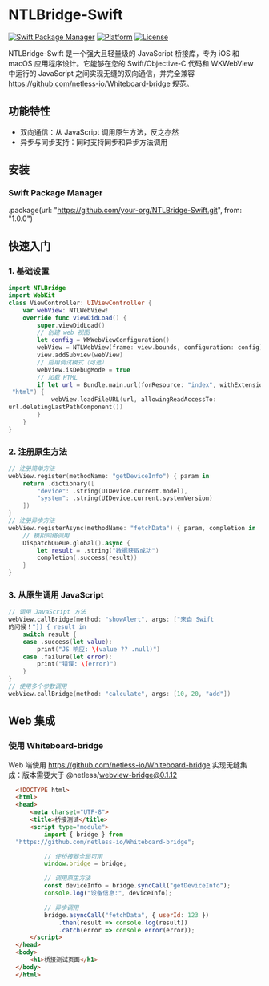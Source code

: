 # NTLBridge-Swift

[![Swift Package Manager](https://img.shields.io/badge/SPM-compatible-brightgreen.svg)](https://swift.org/package-manager/)
[![Platform](https://img.shields.io/badge/platform-iOS%2012%2B%20%7C%20macOS%2010.14%2B-blue.svg)](https://developer.apple.com/)
[![License](https://img.shields.io/badge/license-MIT-green.svg)](LICENSE)

NTLBridge-Swift 是一个强大且轻量级的 JavaScript 桥接库，专为 iOS 和 macOS
应用程序设计。它能够在您的 Swift/Objective-C 代码和 WKWebView 中运行的
JavaScript 之间实现无缝的双向通信，并完全兼容
https://github.com/netless-io/Whiteboard-bridge 规范。

## 功能特性

- 双向通信：从 JavaScript 调用原生方法，反之亦然
- 异步与同步支持：同时支持同步和异步方法调用

## 安装

### Swift Package Manager

.package(url: "https://github.com/your-org/NTLBridge-Swift.git", from: "1.0.0")

## 快速入门

### 1. 基础设置

```swift
import NTLBridge
import WebKit
class ViewController: UIViewController {
    var webView: NTLWebView!
    override func viewDidLoad() {
        super.viewDidLoad()
        // 创建 web 视图
        let config = WKWebViewConfiguration()
        webView = NTLWebView(frame: view.bounds, configuration: config)
        view.addSubview(webView)
        // 启用调试模式（可选）
        webView.isDebugMode = true
        // 加载 HTML
        if let url = Bundle.main.url(forResource: "index", withExtension:
 "html") {
            webView.loadFileURL(url, allowingReadAccessTo:
url.deletingLastPathComponent())
        }
    }
}
```

### 2. 注册原生方法

```swift
// 注册简单方法
webView.register(methodName: "getDeviceInfo") { param in
    return .dictionary([
        "device": .string(UIDevice.current.model),
        "system": .string(UIDevice.current.systemVersion)
    ])
}
// 注册异步方法
webView.registerAsync(methodName: "fetchData") { param, completion in
    // 模拟网络调用
    DispatchQueue.global().async {
        let result = .string("数据获取成功")
        completion(.success(result))
    }
}
```

### 3. 从原生调用 JavaScript

```swift
// 调用 JavaScript 方法
webView.callBridge(method: "showAlert", args: ["来自 Swift 
的问候！"]) { result in
    switch result {
    case .success(let value):
        print("JS 响应: \(value ?? .null)")
    case .failure(let error):
        print("错误: \(error)")
    }
}
// 使用多个参数调用
webView.callBridge(method: "calculate", args: [10, 20, "add"])
```

## Web 集成

### 使用 Whiteboard-bridge

Web 端使用 https://github.com/netless-io/Whiteboard-bridge 实现无缝集成：版本需要大于 @netless/webview-bridge@0.1.12

```html
  <!DOCTYPE html>
  <html>
  <head>
      <meta charset="UTF-8">
      <title>桥接测试</title>
      <script type="module">
          import { bridge } from
  "https://github.com/netless-io/Whiteboard-bridge";

          // 使桥接器全局可用
          window.bridge = bridge;

          // 调用原生方法
          const deviceInfo = bridge.syncCall("getDeviceInfo");
          console.log("设备信息:", deviceInfo);

          // 异步调用
          bridge.asyncCall("fetchData", { userId: 123 })
              .then(result => console.log(result))
              .catch(error => console.error(error));
      </script>
  </head>
  <body>
      <h1>桥接测试页面</h1>
  </body>
  </html>
```
